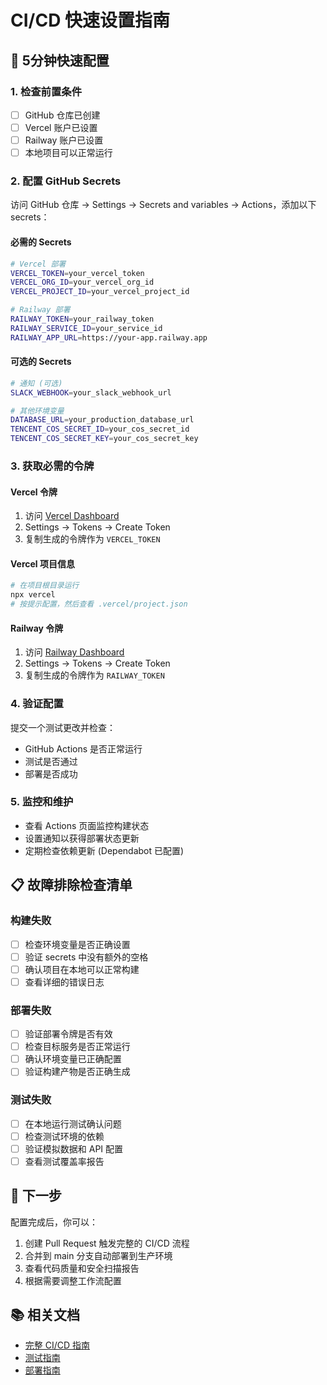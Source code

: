 # CI/CD 快速设置指南

## 🚀 5分钟快速配置

### 1. 检查前置条件
- [ ] GitHub 仓库已创建
- [ ] Vercel 账户已设置
- [ ] Railway 账户已设置
- [ ] 本地项目可以正常运行

### 2. 配置 GitHub Secrets

访问 GitHub 仓库 → Settings → Secrets and variables → Actions，添加以下 secrets：

#### 必需的 Secrets
```bash
# Vercel 部署
VERCEL_TOKEN=your_vercel_token
VERCEL_ORG_ID=your_vercel_org_id
VERCEL_PROJECT_ID=your_vercel_project_id

# Railway 部署
RAILWAY_TOKEN=your_railway_token
RAILWAY_SERVICE_ID=your_service_id
RAILWAY_APP_URL=https://your-app.railway.app
```

#### 可选的 Secrets
```bash
# 通知 (可选)
SLACK_WEBHOOK=your_slack_webhook_url

# 其他环境变量
DATABASE_URL=your_production_database_url
TENCENT_COS_SECRET_ID=your_cos_secret_id
TENCENT_COS_SECRET_KEY=your_cos_secret_key
```

### 3. 获取必需的令牌

#### Vercel 令牌
1. 访问 [Vercel Dashboard](https://vercel.com/dashboard)
2. Settings → Tokens → Create Token
3. 复制生成的令牌作为 `VERCEL_TOKEN`

#### Vercel 项目信息
```bash
# 在项目根目录运行
npx vercel
# 按提示配置，然后查看 .vercel/project.json
```

#### Railway 令牌
1. 访问 [Railway Dashboard](https://railway.app/dashboard)
2. Settings → Tokens → Create Token
3. 复制生成的令牌作为 `RAILWAY_TOKEN`

### 4. 验证配置

提交一个测试更改并检查：
- GitHub Actions 是否正常运行
- 测试是否通过
- 部署是否成功

### 5. 监控和维护

- 查看 Actions 页面监控构建状态
- 设置通知以获得部署状态更新
- 定期检查依赖更新 (Dependabot 已配置)

## 📋 故障排除检查清单

### 构建失败
- [ ] 检查环境变量是否正确设置
- [ ] 验证 secrets 中没有额外的空格
- [ ] 确认项目在本地可以正常构建
- [ ] 查看详细的错误日志

### 部署失败
- [ ] 验证部署令牌是否有效
- [ ] 检查目标服务是否正常运行
- [ ] 确认环境变量已正确配置
- [ ] 验证构建产物是否正确生成

### 测试失败
- [ ] 在本地运行测试确认问题
- [ ] 检查测试环境的依赖
- [ ] 验证模拟数据和 API 配置
- [ ] 查看测试覆盖率报告

## 🎯 下一步

配置完成后，你可以：
1. 创建 Pull Request 触发完整的 CI/CD 流程
2. 合并到 main 分支自动部署到生产环境
3. 查看代码质量和安全扫描报告
4. 根据需要调整工作流配置

## 📚 相关文档

- [完整 CI/CD 指南](./cicd-guide.md)
- [测试指南](./testing-guide.md)
- [部署指南](./deployment-guide.md)
